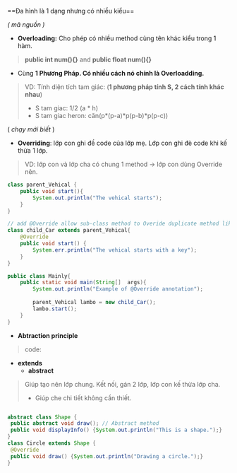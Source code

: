 ==Đa hình là 1 dạng nhưng có nhiều kiểu==  


*( mã nguồn )*
+ **Overloading:** Cho phép có nhiều method cùng tên khác kiểu trong 1 hàm.
> **public int num(){}** and **public float num(){}**
- Cùng **1 Phương Pháp. Có nhiều cách nó chính là Overloadding.** 
> VD: Tính diện tích tam giác: (**1 phương pháp tính S, 2 cách tính khác nhau**)
> + S tam giac: 1/2 (a * h) 
> + S tam giac heron: căn(p*(p-a)*p(p-b)*p(p-c))


( *chạy mới biết* )
+ **Overriding**: lớp con ghi đề code của lớp mẹ. Lớp con ghi đè code  khi kế thừa 1 lớp.
> VD: lớp con và lớp cha có chung 1 method -> lớp con dùng Override nên.
```java
class parent_Vehical {
    public void start(){
        System.out.println("The vehical starts");
    }
}

// add @Override allow sub-class method to Overide duplicate method like start()
class child_Car extends parent_Vehical{
    @Override
    public void start() {
        System.err.println("The vehical starts with a key");
    }
}

public class Mainly{
    public static void main(String[]  args){
        System.out.println("Example of @Override annotation");
        
        parent_Vehical lambo = new child_Car();
        lambo.start();
    }
}
```

+ **Abtraction principle**
>code: 
 + **extends**
	 + **abstract** 
> Giúp tạo nên lớp chung. Kết nối, gán 2 lớp, lớp con kế thừa lớp cha.
> - Giúp che chi tiết không cần thiết.
```java

abstract class Shape {
 public abstract void draw(); // Abstract method
 public void displayInfo() {System.out.println("This is a shape.");}
}
class Circle extends Shape {
 @Override
 public void draw() {System.out.println("Drawing a circle.");}
}

```

